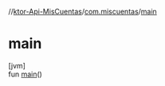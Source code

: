 //[ktor-Api-MisCuentas](../../index.md)/[com.miscuentas](index.md)/[main](main.md)

# main

[jvm]\
fun [main](main.md)()
